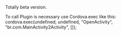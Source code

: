 Totally beta version.

To call Plugin is necessary use Cordova.exec like this:
cordova.exec(undefined, undefined, "OpenActivity", "br.com.MainActivity2Activity", []);